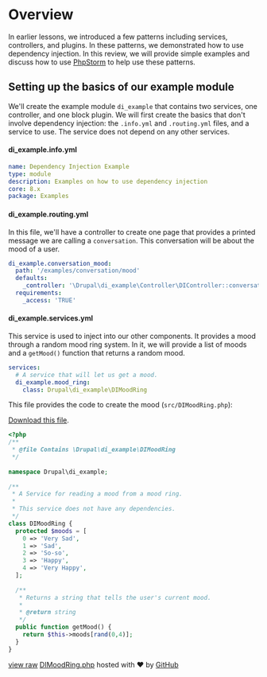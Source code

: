 <!--
{
"name" : "drupal-8-review-dependency-injection",
"version" : "0.0.1",
"title" : "Lesson 11.1 - Review of Dependency Injection",
"description" : "Review of Dependency Injection",
"freshnessDate" : 2015-12-11,
"homepage" : "https://docs.acquia.com/articles/drupal-8-review-dependency-injection",
"canonicalSource" : "https://docs.acquia.com/articles/drupal-8-review-dependency-injection",
"license" : "CC BY-SA"
}
-->

<!-- @section -->

# Overview

In earlier lessons, we introduced a few patterns including services, controllers, and plugins. In these patterns, we demonstrated how to use dependency injection. In this review, we will provide simple examples and discuss how to use [PhpStorm](http://www.jetbrains.com) to help use these patterns.

<!-- @section -->

## Setting up the basics of our example module

We'll create the example module `di_example` that contains two services, one controller, and one block plugin. We will first create the basics that don't involve dependency injection: the `.info.yml` and `.routing.yml` files, and a service to use. The service does not depend on any other services.

#### di_example.info.yml

```yml
name: Dependency Injection Example
type: module
description: Examples on how to use dependency injection
core: 8.x
package: Examples
```

#### di_example.routing.yml

In this file, we'll have a controller to create one page that provides a printed message we are calling a `conversation`. This conversation will be about the mood of a user.

```yml
di_example.conversation_mood:
  path: '/examples/conversation/mood'
  defaults:
    _controller: '\Drupal\di_example\Controller\DIController::conversationAboutMood'
  requirements:
    _access: 'TRUE'
```

#### di_example.services.yml

This service is used to inject into our other components. It provides a mood through a random mood ring system. In it, we will provide a list of moods and a `getMood()` function that returns a random mood.

```yml
services:
  # A service that will let us get a mood.
  di_example.mood_ring:
    class: Drupal\di_example\DIMoodRing
```

This file provides the code to create the mood (`src/DIMoodRing.php`):

[Download this file](https://gist.github.com/acquialibrary/88251c080bee4dc98719/archive/aae64579c52bf44101b59370714edd41e4e9c4f7.zip).

```php
<?php
/**
 * @file Contains \Drupal\di_example\DIMoodRing
 */
 
namespace Drupal\di_example;
 
/**
 * A Service for reading a mood from a mood ring.
 *
 * This service does not have any dependencies.
 */
class DIMoodRing {
  protected $moods = [
    0 => 'Very Sad',
    1 => 'Sad',
    2 => 'So-so',
    3 => 'Happy',
    4 => 'Very Happy',
  ];
 
  /**
   * Returns a string that tells the user's current mood.
   *
   * @return string
   */
  public function getMood() {
    return $this->moods[rand(0,4)];
  }
}
```
[view raw](https://gist.github.com/acquialibrary/88251c080bee4dc98719/raw/aae64579c52bf44101b59370714edd41e4e9c4f7/DIMoodRing.php) [DIMoodRing.php](https://gist.github.com/acquialibrary/88251c080bee4dc98719#file-dimoodring-php) hosted with ❤ by [GitHub](https://github.com)

<!-- @task, "text" : "Set up the basics of a module as described above." -->
